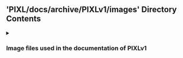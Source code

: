 ## 'PIXL/docs/archive/PIXLv1/images' Directory Contents

<details>
<summary>
<h3> Image files used in the documentation of PIXLv1 </h3> 

</summary>

| **Image files** |
| :--- | 
| PIXL-Components.drawio.png |
| PIXL-De-identification_Data_Flow.drawio.png |
| PIXL-FlowEHR_DICOM_service.drawio |
| PIXL-FlowEHR_DICOM_service.drawio.png |
| PIXL-System_Context.drawio.png |
| PIXL.drawio |

</details>

